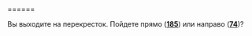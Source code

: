 ======

Вы выходите на перекресток. Пойдете прямо ([**185**](#n_185)) или направо ([**74**](#n_74))?

